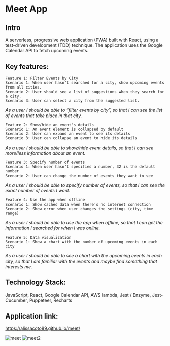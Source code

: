 # Meet App
## Intro
A serverless, progressive web application (PWA) built with React, using a test-driven development (TDD) technique. The application uses the Google Calendar API to fetch upcoming events.
## Key features:
```
Feature 1: Filter Events by City
Scenario 1: When user hasn’t searched for a city, show upcoming events from all cities.
Scenario 2: User should see a list of suggestions when they search for a city.
Scenario 3: User can select a city from the suggested list.
```
   
 *As a user I should be able to “filter events by city”, so that I can see the list of events that take place in that city.*
 
 ```
Feature 2: Show/hide an event's details
Scenario 1: An event element is collapsed by default
Scenario 2: User can expand an event to see its details
Scenario 3: User can collapse an event to hide its details
```
*As a user I should be able to show/hide event details, so that I can see more/less information about an event.*

```
Feature 3: Specify number of events
Scenario 1: When user hasn’t specified a number, 32 is the default number
Scenario 2: User can change the number of events they want to see
```
*As a user I should be able to specify number of events, so that I can see the exact number of events I want.*

```
Feature 4: Use the app when offline
Scenario 1: Show cached data when there’s no internet connection
Scenario 2: Show error when user changes the settings (city, time range)
```
*As a user I should be able to use the app when offline, so that I can get the information I 	searched for when I was online.*

```
Feature 5: Data visualization
Scenario 1: Show a chart with the number of upcoming events in each city
```
*As a user I should be able to see a chart with the upcoming events in each city, so that I am 	familiar with the events and maybe find something that interests me.*

## Technology Stack: 
JavaScript, React, Google Calendar API, AWS lambda, Jest / Enzyme, Jest-Cucumber, Puppeteer, Recharts

## Application link: 
https://alissacoto89.github.io/meet/

![meet](https://user-images.githubusercontent.com/109038162/208187942-8424dafd-0b6e-4cee-a345-211d52e5a818.png)
![meet2](https://user-images.githubusercontent.com/109038162/208201008-c5f76b42-cb24-4363-a601-cddbf6fec2db.png)
